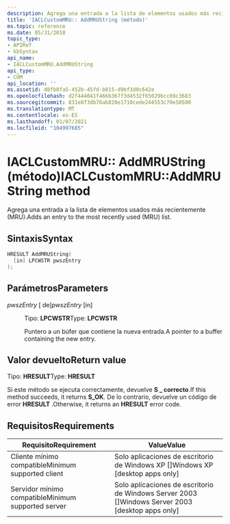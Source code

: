 ```yaml
---
description: Agrega una entrada a la lista de elementos usados más recientemente (MRU).
title: 'IACLCustomMRU:: AddMRUString (método)'
ms.topic: reference
ms.date: 05/31/2018
topic_type:
- APIRef
- kbSyntax
api_name:
- IACLCustomMRU.AddMRUString
api_type:
- COM
api_location: ''
ms.assetid: d8fb8fa5-452b-45fd-b015-d9bf3d0c642e
ms.openlocfilehash: d2f444041f466b367f3d4532f65029bcc69c3683
ms.sourcegitcommit: 831e8f3db78ab820e1710cede244553c70e50500
ms.translationtype: MT
ms.contentlocale: es-ES
ms.lasthandoff: 01/07/2021
ms.locfileid: "104997685"
---
```

# <a name="iaclcustommruaddmrustring-method"></a><span data-ttu-id="1afb8-103">IACLCustomMRU:: AddMRUString (método)</span><span class="sxs-lookup"><span data-stu-id="1afb8-103">IACLCustomMRU::AddMRUString method</span></span>

<span data-ttu-id="1afb8-104">Agrega una entrada a la lista de elementos usados más recientemente (MRU).</span><span class="sxs-lookup"><span data-stu-id="1afb8-104">Adds an entry to the most recently used (MRU) list.</span></span>

## <a name="syntax"></a><span data-ttu-id="1afb8-105">Sintaxis</span><span class="sxs-lookup"><span data-stu-id="1afb8-105">Syntax</span></span>


```C++
HRESULT AddMRUString(
  [in] LPCWSTR pwszEntry
);
```



## <a name="parameters"></a><span data-ttu-id="1afb8-106">Parámetros</span><span class="sxs-lookup"><span data-stu-id="1afb8-106">Parameters</span></span>

<dl> <dt>

<span data-ttu-id="1afb8-107">*pwszEntry* \[ de\]</span><span class="sxs-lookup"><span data-stu-id="1afb8-107">*pwszEntry* \[in\]</span></span>
</dt> <dd>

<span data-ttu-id="1afb8-108">Tipo: **LPCWSTR**</span><span class="sxs-lookup"><span data-stu-id="1afb8-108">Type: **LPCWSTR**</span></span>

<span data-ttu-id="1afb8-109">Puntero a un búfer que contiene la nueva entrada.</span><span class="sxs-lookup"><span data-stu-id="1afb8-109">A pointer to a buffer containing the new entry.</span></span>

</dd> </dl>

## <a name="return-value"></a><span data-ttu-id="1afb8-110">Valor devuelto</span><span class="sxs-lookup"><span data-stu-id="1afb8-110">Return value</span></span>

<span data-ttu-id="1afb8-111">Tipo: **HRESULT**</span><span class="sxs-lookup"><span data-stu-id="1afb8-111">Type: **HRESULT**</span></span>

<span data-ttu-id="1afb8-112">Si este método se ejecuta correctamente, devuelve **S \_ correcto**.</span><span class="sxs-lookup"><span data-stu-id="1afb8-112">If this method succeeds, it returns **S\_OK**.</span></span> <span data-ttu-id="1afb8-113">De lo contrario, devuelve un código de error **HRESULT** .</span><span class="sxs-lookup"><span data-stu-id="1afb8-113">Otherwise, it returns an **HRESULT** error code.</span></span>

## <a name="requirements"></a><span data-ttu-id="1afb8-114">Requisitos</span><span class="sxs-lookup"><span data-stu-id="1afb8-114">Requirements</span></span>



| <span data-ttu-id="1afb8-115">Requisito</span><span class="sxs-lookup"><span data-stu-id="1afb8-115">Requirement</span></span> | <span data-ttu-id="1afb8-116">Value</span><span class="sxs-lookup"><span data-stu-id="1afb8-116">Value</span></span> |
|-------------------------------------|------------------------------------------------------|
| <span data-ttu-id="1afb8-117">Cliente mínimo compatible</span><span class="sxs-lookup"><span data-stu-id="1afb8-117">Minimum supported client</span></span><br/> | <span data-ttu-id="1afb8-118">Solo aplicaciones de escritorio de Windows XP \[\]</span><span class="sxs-lookup"><span data-stu-id="1afb8-118">Windows XP \[desktop apps only\]</span></span><br/>          |
| <span data-ttu-id="1afb8-119">Servidor mínimo compatible</span><span class="sxs-lookup"><span data-stu-id="1afb8-119">Minimum supported server</span></span><br/> | <span data-ttu-id="1afb8-120">Solo aplicaciones de escritorio de Windows Server 2003 \[\]</span><span class="sxs-lookup"><span data-stu-id="1afb8-120">Windows Server 2003 \[desktop apps only\]</span></span><br/> |



 

 




